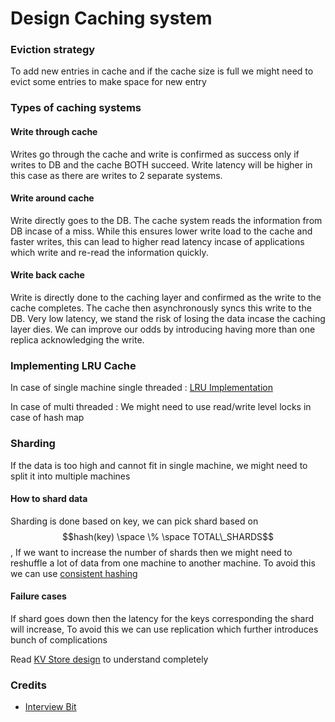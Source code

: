 # Design Caching system

### Eviction strategy

To add new entries in cache and if the cache size is full we might need to evict some entries to make space for new entry

### Types of caching systems

#### Write through cache

Writes go through the cache and write is confirmed as success only if writes to DB and the cache BOTH succeed. Write latency will be higher in this case as there are writes to 2 separate systems.

#### Write around cache

Write directly goes to the DB. The cache system reads the information from DB incase of a miss. While this ensures lower write load to the cache and faster writes, this can lead to higher read latency incase of applications which write and re-read the information quickly.

#### Write back cache

Write is directly done to the caching layer and confirmed as the write to the cache completes. The cache then asynchronously syncs this write to the DB. Very low latency, we stand the risk of losing the data incase the caching layer dies. We can improve our odds by introducing having more than one replica acknowledging the write.

### Implementing LRU Cache

In case of single machine single threaded : [LRU Implementation](/Data-Structures/LRU-Implementation.md)

In case of multi threaded : We might need to use read/write level locks in case of hash map

### Sharding

If the data is too high and cannot fit in single machine, we might need to split it into multiple machines

#### How to shard data

Sharding is done based on key, we can pick shard based on $$hash(key) \space \% \space TOTAL\_SHARDS$$, If we want to increase the number of shards then we might need to reshuffle a lot of data from one machine to another machine. To avoid this we can use [consistent hashing](/Data-Engineering/Distributed-Systems/Consistent-Hashing.md)

#### Failure cases

If shard goes down then the latency for the keys corresponding the shard will increase, To avoid this we can use replication which further introduces bunch of complications

Read [KV Store design](/Design/KV-Store.md) to understand completely

### Credits

* [Interview Bit](https://www.interviewbit.com/problems/design-cache/)